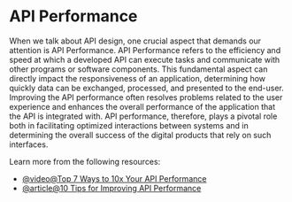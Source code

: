 # API Performance

When we talk about API design, one crucial aspect that demands our attention is API Performance. API Performance refers to the efficiency and speed at which a developed API can execute tasks and communicate with other programs or software components. This fundamental aspect can directly impact the responsiveness of an application, determining how quickly data can be exchanged, processed, and presented to the end-user. Improving the API performance often resolves problems related to the user experience and enhances the overall performance of the application that the API is integrated with. API performance, therefore, plays a pivotal role both in facilitating optimized interactions between systems and in determining the overall success of the digital products that rely on such interfaces.

Learn more from the following resources:

- [@video@Top 7 Ways to 10x Your API Performance](https://www.youtube.com/watch?v=zvWKqUiovAM)
- [@article@10 Tips for Improving API Performance](https://nordicapis.com/10-tips-for-improving-api-performance/)